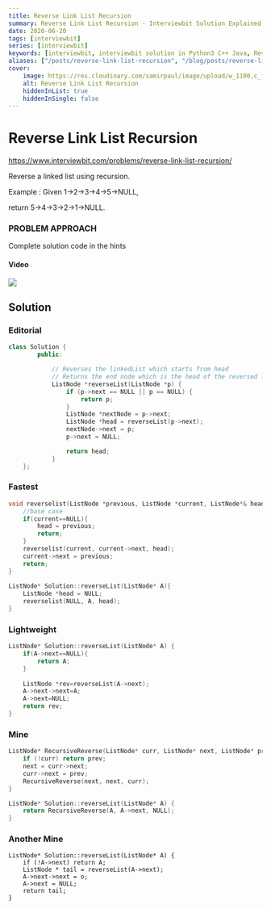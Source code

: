 ```yaml
---
title: Reverse Link List Recursion
summary: Reverse Link List Recursion - Interviewbit Solution Explained
date: 2020-06-20
tags: [interviewbit]
series: [interviewbit]
keywords: [interviewbit, interviewbit solution in Python3 C++ Java, Reverse Link List Recursion solution]
aliases: ["/posts/reverse-link-list-recursion", "/blog/posts/reverse-link-list-recursion", "/reverse-link-list-recursion"]
cover:
    image: https://res.cloudinary.com/samirpaul/image/upload/w_1100,c_fit,co_rgb:FFFFFF,l_text:Arial_70_bold:Reverse Link List Recursion - Solution Explained/problem-solving.webp
    alt: Reverse Link List Recursion
    hiddenInList: true
    hiddenInSingle: false
---
```


# Reverse Link List Recursion

https://www.interviewbit.com/problems/reverse-link-list-recursion/

Reverse a linked list using recursion.

Example :
Given 1->2->3->4->5->NULL,

return 5->4->3->2->1->NULL.

### PROBLEM APPROACH

Complete solution code in the hints

#### Video

[![](http://img.youtube.com/vi/KYH83T4q6Vs/0.jpg)](https://youtu.be/KYH83T4q6Vs)


## Solution
### Editorial
```cpp
class Solution {
        public:

            // Reverses the linkedList which starts from head
            // Returns the end node which is the head of the reversed list.  
            ListNode *reverseList(ListNode *p) {
                if (p->next == NULL || p == NULL) {
                    return p;
                }
                ListNode *nextNode = p->next;
                ListNode *head = reverseList(p->next);
                nextNode->next = p;
                p->next = NULL;

                return head;
            }
    };
```

### Fastest
```cpp
void reverselist(ListNode *previous, ListNode *current, ListNode*& head) {
    //base case
    if(current==NULL){
        head = previous;
        return;
    }
    reverselist(current, current->next, head);
    current->next = previous;
    return;
}
 
ListNode* Solution::reverseList(ListNode* A){
    ListNode *head = NULL;
    reverselist(NULL, A, head);
}
```

### Lightweight
```cpp
ListNode* Solution::reverseList(ListNode* A) {
    if(A->next==NULL){
        return A;
    }
    
    ListNode *rev=reverseList(A->next);
    A->next->next=A;
    A->next=NULL;
    return rev;
}
```

### Mine
```cpp
ListNode* RecursiveReverse(ListNode* curr, ListNode* next, ListNode* prev){
    if (!curr) return prev;
    next = curr->next;
    curr->next = prev;
    RecursiveReverse(next, next, curr);
}

ListNode* Solution::reverseList(ListNode* A) {
    return RecursiveReverse(A, A->next, NULL);
}
```

### Another Mine
```
ListNode* Solution::reverseList(ListNode* A) {
    if (!A->next) return A;
    ListNode * tail = reverseList(A->next);
    A->next->next = o;
    A->next = NULL;
    return tail;
}
```
